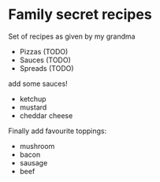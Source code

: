 # Family secret recipes

Set of recipes as given by my grandma

- Pizzas (TODO)
- Sauces (TODO)
- Spreads (TODO)

add some sauces!

- ketchup
- mustard
- cheddar cheese

Finally add favourite toppings:
- mushroom
- bacon
- sausage
- beef